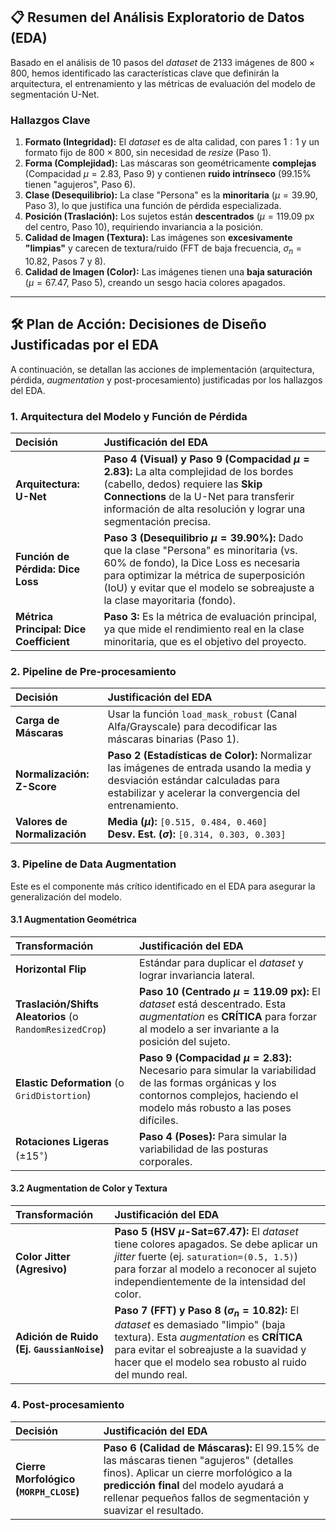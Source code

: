 
## 📋 Resumen del Análisis Exploratorio de Datos (EDA)

Basado en el análisis de 10 pasos del *dataset* de 2133 imágenes de $800 \times 800$, hemos identificado las características clave que definirán la arquitectura, el entrenamiento y las métricas de evaluación del modelo de segmentación U-Net.

### Hallazgos Clave

1.  **Formato (Integridad):** El *dataset* es de alta calidad, con pares $1:1$ y un formato fijo de $800 \times 800$, sin necesidad de *resize* (Paso 1).
2.  **Forma (Complejidad):** Las máscaras son geométricamente **complejas** (Compacidad $\mu=2.83$, Paso 9) y contienen **ruido intrínseco** (99.15% tienen "agujeros", Paso 6).
3.  **Clase (Desequilibrio):** La clase "Persona" es la **minoritaria** ($\mu=39.90%$, Paso 3), lo que justifica una función de pérdida especializada.
4.  **Posición (Traslación):** Los sujetos están **descentrados** ($\mu=119.09$ px del centro, Paso 10), requiriendo invariancia a la posición.
5.  **Calidad de Imagen (Textura):** Las imágenes son **excesivamente "limpias"** y carecen de textura/ruido (FFT de baja frecuencia, $\sigma_n=10.82$, Pasos 7 y 8).
6.  **Calidad de Imagen (Color):** Las imágenes tienen una **baja saturación** ($\mu=67.47$, Paso 5), creando un sesgo hacia colores apagados.

-----

## 🛠️ Plan de Acción: Decisiones de Diseño Justificadas por el EDA

A continuación, se detallan las acciones de implementación (arquitectura, pérdida, *augmentation* y post-procesamiento) justificadas por los hallazgos del EDA.

### 1\. Arquitectura del Modelo y Función de Pérdida

| Decisión | Justificación del EDA |
| :--- | :--- |
| **Arquitectura: U-Net** | **Paso 4 (Visual) y Paso 9 (Compacidad $\mu=2.83$):** La alta complejidad de los bordes (cabello, dedos) requiere las **Skip Connections** de la U-Net para transferir información de alta resolución y lograr una segmentación precisa. |
| **Función de Pérdida: Dice Loss** | **Paso 3 (Desequilibrio $\mu=39.90\%$):** Dado que la clase "Persona" es minoritaria (vs. $60\%$ de fondo), la Dice Loss es necesaria para optimizar la métrica de superposición (IoU) y evitar que el modelo se sobreajuste a la clase mayoritaria (fondo). |
| **Métrica Principal: Dice Coefficient** | **Paso 3:** Es la métrica de evaluación principal, ya que mide el rendimiento real en la clase minoritaria, que es el objetivo del proyecto. |

### 2\. Pipeline de Pre-procesamiento

| Decisión | Justificación del EDA |
| :--- | :--- |
| **Carga de Máscaras** | Usar la función `load_mask_robust` (Canal Alfa/Grayscale) para decodificar las máscaras binarias (Paso 1). |
| **Normalización: Z-Score** | **Paso 2 (Estadísticas de Color):** Normalizar las imágenes de entrada usando la media y desviación estándar calculadas para estabilizar y acelerar la convergencia del entrenamiento. |
| **Valores de Normalización** | **Media ($\mu$):** `[0.515, 0.484, 0.460]` <br> **Desv. Est. ($\sigma$):** `[0.314, 0.303, 0.303]` |

### 3\. Pipeline de Data Augmentation

Este es el componente más crítico identificado en el EDA para asegurar la generalización del modelo.

#### 3.1 Augmentation Geométrica

| Transformación | Justificación del EDA |
| :--- | :--- |
| **Horizontal Flip** | Estándar para duplicar el *dataset* y lograr invariancia lateral. |
| **Traslación/Shifts Aleatorios** (o `RandomResizedCrop`) | **Paso 10 (Centrado $\mu=119.09$ px):** El *dataset* está descentrado. Esta *augmentation* es **CRÍTICA** para forzar al modelo a ser invariante a la posición del sujeto. |
| **Elastic Deformation** (o `GridDistortion`) | **Paso 9 (Compacidad $\mu=2.83$):** Necesario para simular la variabilidad de las formas orgánicas y los contornos complejos, haciendo el modelo más robusto a las poses difíciles. |
| **Rotaciones Ligeras** ($\pm 15^\circ$) | **Paso 4 (Poses):** Para simular la variabilidad de las posturas corporales. |

#### 3.2 Augmentation de Color y Textura

| Transformación | Justificación del EDA |
| :--- | :--- |
| **Color Jitter (Agresivo)** | **Paso 5 (HSV $\mu$-Sat=67.47):** El *dataset* tiene colores apagados. Se debe aplicar un *jitter* fuerte (ej. `saturation=(0.5, 1.5)`) para forzar al modelo a reconocer al sujeto independientemente de la intensidad del color. |
| **Adición de Ruido (Ej. `GaussianNoise`)** | **Paso 7 (FFT) y Paso 8 ($\sigma_n=10.82$):** El *dataset* es demasiado "limpio" (baja textura). Esta *augmentation* es **CRÍTICA** para evitar el sobreajuste a la suavidad y hacer que el modelo sea robusto al ruido del mundo real. |

### 4\. Post-procesamiento

| Decisión | Justificación del EDA |
| :--- | :--- |
| **Cierre Morfológico (`MORPH_CLOSE`)** | **Paso 6 (Calidad de Máscaras):** El $99.15\%$ de las máscaras tienen "agujeros" (detalles finos). Aplicar un cierre morfológico a la **predicción final** del modelo ayudará a rellenar pequeños fallos de segmentación y suavizar el resultado. |
